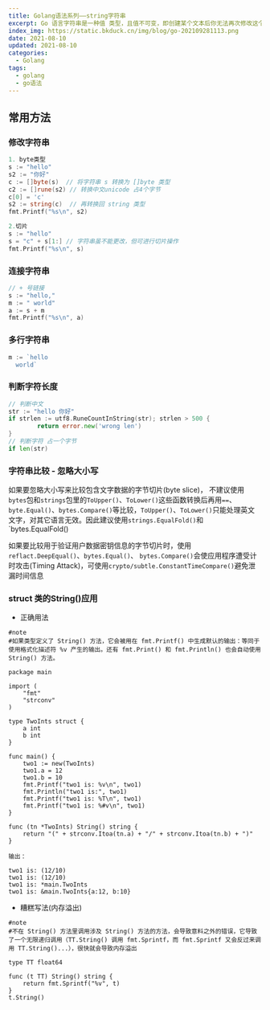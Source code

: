 ```yaml
---
title: Golang语法系列——string字符串
excerpt: Go 语言字符串是一种值 类型，且值不可变，即创建某个文本后你无法再次修改这个文本的内容，也可以理解，字符串是字节的定长 数组。
index_img: https://static.bkduck.cn/img/blog/go-202109281113.png
date: 2021-08-10
updated: 2021-08-10
categories:
  - Golang
tags:
  - golang
  - go语法   
---
```


## 常用方法

### 修改字符串

```go
1. byte类型
s := "hello"
s2 := "你好"
c := []byte(s)  // 将字符串 s 转换为 []byte 类型
c2 := []rune(s2) // 转换中文unicode 占4个字节
c[0] = 'c'
s2 := string(c)  // 再转换回 string 类型
fmt.Printf("%s\n", s2)

2.切片
s := "hello"
s = "c" + s[1:] // 字符串虽不能更改，但可进行切片操作
fmt.Printf("%s\n", s)

```

### 连接字符串

```go
// + 号链接 
s := "hello,"
m := " world"
a := s + m
fmt.Printf("%s\n", a)

```

### 多行字符串

```go
m := `hello
  world`
```

### 判断字符长度

```go
// 判断中文
str := "hello 你好"
if strlen := utf8.RuneCountInString(str); strlen > 500 {
		return error.new('wrong len')
}
// 判断字符 占一个字节
if len(str)
```

### 字符串比较 - 忽略大小写

如果要忽略大小写来比较包含文字数据的字节切片(byte slice)，
不建议使用`bytes`包和`strings`包里的`ToUpper()`、`ToLower()`这些函数转换后再用`==`、`byte.Equal()`、`bytes.Compare()`等比较，`ToUpper()`、`ToLower()`只能处理英文文字，对其它语言无效。因此建议使用`strings.EqualFold()`和`bytes.EqualFold()


 如果要比较用于验证用户数据密钥信息的字节切片时，使用`reflact.DeepEqual()`、`bytes.Equal()`、 `bytes.Compare()`会使应用程序遭受计时攻击(Timing Attack)，可使用`crypto/subtle.ConstantTimeCompare()`避免泄漏时间信息

### struct 类的String()应用

- 正确用法
```
#note
#如果类型定义了 String() 方法，它会被用在 fmt.Printf() 中生成默认的输出：等同于使用格式化描述符 %v 产生的输出。还有 fmt.Print() 和 fmt.Println() 也会自动使用 String() 方法。

package main

import (
	"fmt"
	"strconv"
)

type TwoInts struct {
	a int
	b int
}

func main() {
	two1 := new(TwoInts)
	two1.a = 12
	two1.b = 10
	fmt.Printf("two1 is: %v\n", two1)
	fmt.Println("two1 is:", two1)
	fmt.Printf("two1 is: %T\n", two1)
	fmt.Printf("two1 is: %#v\n", two1)
}

func (tn *TwoInts) String() string {
	return "(" + strconv.Itoa(tn.a) + "/" + strconv.Itoa(tn.b) + ")"
}

输出：

two1 is: (12/10)
two1 is: (12/10)
two1 is: *main.TwoInts
two1 is: &main.TwoInts{a:12, b:10}
```

- 糟糕写法(内存溢出)

```
#note
#不在 String() 方法里调用涉及 String() 方法的方法，会导致意料之外的错误，它导致了一个无限递归调用（TT.String() 调用 fmt.Sprintf，而 fmt.Sprintf 又会反过来调用 TT.String()...），很快就会导致内存溢出

type TT float64

func (t TT) String() string {
    return fmt.Sprintf("%v", t)
}
t.String()
```

